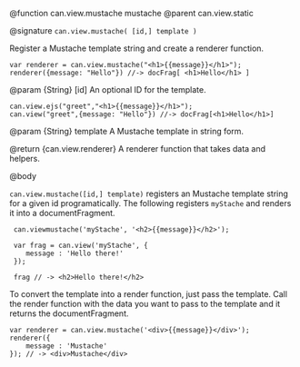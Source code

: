 @function can.view.mustache mustache
@parent can.view.static

@signature `can.view.mustache( [id,] template )`

Register a Mustache template string and create a renderer function.

    var renderer = can.view.mustache("<h1>{{message}}</h1>");
    renderer({message: "Hello"}) //-> docFrag[ <h1>Hello</h1> ]

@param {String} [id] An optional ID for the template.

    can.view.ejs("greet","<h1>{{message}}</h1>");
    can.view("greet",{message: "Hello"}) //-> docFrag[<h1>Hello</h1>]

@param {String} template A Mustache template in string form.

@return {can.view.renderer} A renderer function that takes data and helpers.

@body

`can.view.mustache([id,] template)` registers an Mustache template string
for a given id programatically. The following
registers `myStache` and renders it into a documentFragment.

     can.viewmustache('myStache', '<h2>{{message}}</h2>');

     var frag = can.view('myStache', {
        message : 'Hello there!'
     });

     frag // -> <h2>Hello there!</h2>

To convert the template into a render function, just pass
the template. Call the render function with the data
you want to pass to the template and it returns the
documentFragment.

    var renderer = can.view.mustache('<div>{{message}}</div>');
    renderer({
        message : 'Mustache'
    }); // -> <div>Mustache</div>